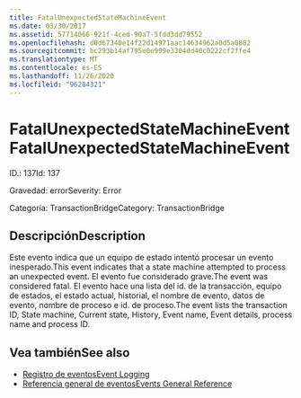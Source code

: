 ```yaml
---
title: FatalUnexpectedStateMachineEvent
ms.date: 03/30/2017
ms.assetid: 57714066-921f-4ced-90a7-5fdd3dd79552
ms.openlocfilehash: d0d67340e14f22d14971aac14634962a0d5a0882
ms.sourcegitcommit: bc293b14af795e0e999e3304dd40c0222cf2ffe4
ms.translationtype: MT
ms.contentlocale: es-ES
ms.lasthandoff: 11/26/2020
ms.locfileid: "96284321"
---
```

# <a name="fatalunexpectedstatemachineevent"></a><span data-ttu-id="d9ba0-102">FatalUnexpectedStateMachineEvent</span><span class="sxs-lookup"><span data-stu-id="d9ba0-102">FatalUnexpectedStateMachineEvent</span></span>

<span data-ttu-id="d9ba0-103">ID.: 137</span><span class="sxs-lookup"><span data-stu-id="d9ba0-103">Id: 137</span></span>  
  
 <span data-ttu-id="d9ba0-104">Gravedad: error</span><span class="sxs-lookup"><span data-stu-id="d9ba0-104">Severity: Error</span></span>  
  
 <span data-ttu-id="d9ba0-105">Categoría: TransactionBridge</span><span class="sxs-lookup"><span data-stu-id="d9ba0-105">Category: TransactionBridge</span></span>  
  
## <a name="description"></a><span data-ttu-id="d9ba0-106">Descripción</span><span class="sxs-lookup"><span data-stu-id="d9ba0-106">Description</span></span>  

 <span data-ttu-id="d9ba0-107">Este evento indica que un equipo de estado intentó procesar un evento inesperado.</span><span class="sxs-lookup"><span data-stu-id="d9ba0-107">This event indicates that a state machine attempted to process an unexpected event.</span></span> <span data-ttu-id="d9ba0-108">El evento fue considerado grave.</span><span class="sxs-lookup"><span data-stu-id="d9ba0-108">The event was considered fatal.</span></span> <span data-ttu-id="d9ba0-109">El evento hace una lista del id. de la transacción, equipo de estados, el estado actual, historial, el nombre de evento, datos de evento, nombre de proceso e id. de proceso.</span><span class="sxs-lookup"><span data-stu-id="d9ba0-109">The event lists the transaction ID, State machine, Current state, History, Event name, Event details, process name and process ID.</span></span>  
  
## <a name="see-also"></a><span data-ttu-id="d9ba0-110">Vea también</span><span class="sxs-lookup"><span data-stu-id="d9ba0-110">See also</span></span>

- [<span data-ttu-id="d9ba0-111">Registro de eventos</span><span class="sxs-lookup"><span data-stu-id="d9ba0-111">Event Logging</span></span>](index.md)
- [<span data-ttu-id="d9ba0-112">Referencia general de eventos</span><span class="sxs-lookup"><span data-stu-id="d9ba0-112">Events General Reference</span></span>](events-general-reference.md)
